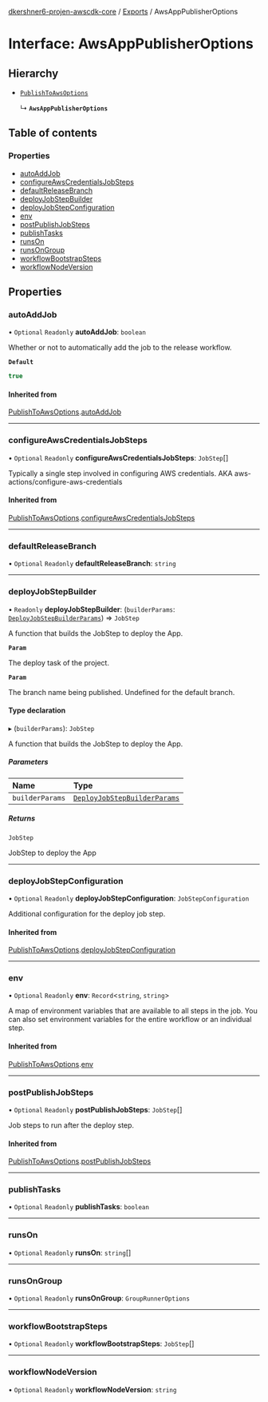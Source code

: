 [dkershner6-projen-awscdk-core](../README.md) / [Exports](../modules.md) / AwsAppPublisherOptions

# Interface: AwsAppPublisherOptions

## Hierarchy

- [`PublishToAwsOptions`](PublishToAwsOptions.md)

  ↳ **`AwsAppPublisherOptions`**

## Table of contents

### Properties

- [autoAddJob](AwsAppPublisherOptions.md#autoaddjob)
- [configureAwsCredentialsJobSteps](AwsAppPublisherOptions.md#configureawscredentialsjobsteps)
- [defaultReleaseBranch](AwsAppPublisherOptions.md#defaultreleasebranch)
- [deployJobStepBuilder](AwsAppPublisherOptions.md#deployjobstepbuilder)
- [deployJobStepConfiguration](AwsAppPublisherOptions.md#deployjobstepconfiguration)
- [env](AwsAppPublisherOptions.md#env)
- [postPublishJobSteps](AwsAppPublisherOptions.md#postpublishjobsteps)
- [publishTasks](AwsAppPublisherOptions.md#publishtasks)
- [runsOn](AwsAppPublisherOptions.md#runson)
- [runsOnGroup](AwsAppPublisherOptions.md#runsongroup)
- [workflowBootstrapSteps](AwsAppPublisherOptions.md#workflowbootstrapsteps)
- [workflowNodeVersion](AwsAppPublisherOptions.md#workflownodeversion)

## Properties

### autoAddJob

• `Optional` `Readonly` **autoAddJob**: `boolean`

Whether or not to automatically add the job to the release workflow.

**`Default`**

```ts
true
```

#### Inherited from

[PublishToAwsOptions](PublishToAwsOptions.md).[autoAddJob](PublishToAwsOptions.md#autoaddjob)

___

### configureAwsCredentialsJobSteps

• `Optional` `Readonly` **configureAwsCredentialsJobSteps**: `JobStep`[]

Typically a single step involved in configuring AWS credentials.
AKA aws-actions/configure-aws-credentials

#### Inherited from

[PublishToAwsOptions](PublishToAwsOptions.md).[configureAwsCredentialsJobSteps](PublishToAwsOptions.md#configureawscredentialsjobsteps)

___

### defaultReleaseBranch

• `Optional` `Readonly` **defaultReleaseBranch**: `string`

___

### deployJobStepBuilder

• `Readonly` **deployJobStepBuilder**: (`builderParams`: [`DeployJobStepBuilderParams`](DeployJobStepBuilderParams.md)) => `JobStep`

A function that builds the JobStep to deploy the App.

**`Param`**

The deploy task of the project.

**`Param`**

The branch name being published. Undefined for the default branch.

#### Type declaration

▸ (`builderParams`): `JobStep`

A function that builds the JobStep to deploy the App.

##### Parameters

| Name | Type |
| :------ | :------ |
| `builderParams` | [`DeployJobStepBuilderParams`](DeployJobStepBuilderParams.md) |

##### Returns

`JobStep`

JobStep to deploy the App

___

### deployJobStepConfiguration

• `Optional` `Readonly` **deployJobStepConfiguration**: `JobStepConfiguration`

Additional configuration for the deploy job step.

#### Inherited from

[PublishToAwsOptions](PublishToAwsOptions.md).[deployJobStepConfiguration](PublishToAwsOptions.md#deployjobstepconfiguration)

___

### env

• `Optional` `Readonly` **env**: `Record`\<`string`, `string`\>

A map of environment variables that are available to all steps in the
job. You can also set environment variables for the entire workflow or an
individual step.

#### Inherited from

[PublishToAwsOptions](PublishToAwsOptions.md).[env](PublishToAwsOptions.md#env)

___

### postPublishJobSteps

• `Optional` `Readonly` **postPublishJobSteps**: `JobStep`[]

Job steps to run after the deploy step.

#### Inherited from

[PublishToAwsOptions](PublishToAwsOptions.md).[postPublishJobSteps](PublishToAwsOptions.md#postpublishjobsteps)

___

### publishTasks

• `Optional` `Readonly` **publishTasks**: `boolean`

___

### runsOn

• `Optional` `Readonly` **runsOn**: `string`[]

___

### runsOnGroup

• `Optional` `Readonly` **runsOnGroup**: `GroupRunnerOptions`

___

### workflowBootstrapSteps

• `Optional` `Readonly` **workflowBootstrapSteps**: `JobStep`[]

___

### workflowNodeVersion

• `Optional` `Readonly` **workflowNodeVersion**: `string`
